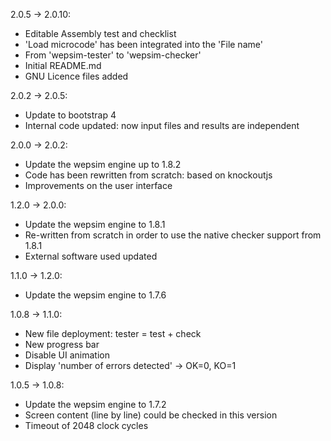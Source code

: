 
2.0.5 -> 2.0.10:
* Editable Assembly test and checklist
* 'Load microcode' has been integrated into the 'File name'
* From 'wepsim-tester' to 'wepsim-checker'
* Initial README.md
* GNU Licence files added

2.0.2 -> 2.0.5:
* Update to bootstrap 4
* Internal code updated: now input files and results are independent

2.0.0 -> 2.0.2:
* Update the wepsim engine up to 1.8.2
* Code has been rewritten from scratch: based on knockoutjs
* Improvements on the user interface

1.2.0 -> 2.0.0:
* Update the wepsim engine to 1.8.1
* Re-written from scratch in order to use the native checker support from 1.8.1
* External software used updated

1.1.0 -> 1.2.0:
* Update the wepsim engine to 1.7.6

1.0.8 -> 1.1.0:
* New file deployment: tester = test + check
* New progress bar
* Disable UI animation
* Display 'number of errors detected' -> OK=0, KO=1

1.0.5 -> 1.0.8:
* Update the wepsim engine to 1.7.2
* Screen content (line by line) could be checked in this version
* Timeout of 2048 clock cycles

